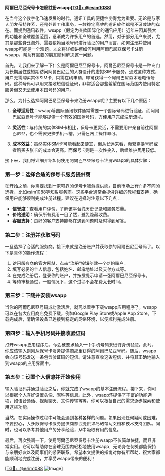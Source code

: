 **阿爾巴尼亞保号卡怎麽註冊wsapp[[TG💪+ @esim1088](https://t.me/s/esim1088)]**

在当今这个数字化飞速发展的时代，通讯工具的便捷性变得尤为重要。无论是与家人朋友保持联系，还是处理工作事务，一款稳定高效的通讯软件都是不可或缺的存在。而提到通讯软件，wsapp（假定为某款国际化的通讯应用）近年来因其强大的功能和全球覆盖范围，逐渐成为许多用户的首选。然而，对于部分用户来说，尤其是那些身处海外、需要依赖当地号码进行验证的用户而言，如何注册并使用wsapp可能是一个难题。本文将详细讲解如何利用阿爾巴尼亞保号卡注册wsapp，帮助有需要的朋友顺利解决这一问题。

首先，让我们来了解一下什么是阿爾巴尼亞保号卡。阿爾巴尼亞保号卡是一种专门为长期居住或短期访问阿爾巴尼亞的人群设计的虚拟SIM卡服务。通过这种方式，用户无需购买实体SIM卡，只需在线申请，即可获得一个阿爾巴尼亞本地电话号码。这种号码可以用来接收短信验证码，非常适合那些希望在国际范围内使用特定服务但又无法使用本国号码的用户。

那么，为什么选择阿爾巴尼亞保号卡来注册wsapp呢？主要有以下几个原因：

1. **全球适用性**：wsapp等国际通讯软件通常需要一个国际号码进行验证，而阿爾巴尼亞保号卡能够提供一个有效的国际号码，方便用户完成注册流程。
   
2. **灵活性**：与传统的实体SIM卡相比，保号卡更灵活，不需要用户亲自前往阿爾巴尼亞，也不需要更换手机卡槽，只需在网上操作即可。

3. **成本效益**：虽然实体SIM卡可能看起来便宜，但从长远来看，频繁更换号码或者购买多张卡的成本会更高。而保号卡则是一次性投入，后续维护费用较低。

接下来，我们将详细介绍如何使用阿爾巴尼亞保号卡注册wsapp的具体步骤：

### 第一步：选择合适的保号卡服务提供商

在开始之前，你需要找到一家可靠的保号卡服务提供商。目前市场上有许多不同的选择，比如esim1088等知名服务商。这些平台通常会提供详细的教程和支持，确保用户能够顺利完成注册过程。建议在选择时注意以下几点：
- **信誉度**：查看用户评价，了解该平台的历史记录和服务质量。
- **价格透明**：确保所有费用一目了然，避免隐藏收费。
- **客服支持**：良好的客户支持能够在遇到问题时及时得到解答。

### 第二步：注册并获取号码

一旦选择了合适的服务商，接下来就是注册账户并获取你的阿爾巴尼亞号码了。以下是具体的操作流程：
1. 访问服务商的官方网站，点击“注册”按钮创建一个新的账户。
2. 填写必要的个人信息，包括姓名、邮箱地址以及支付方式等。
3. 在完成注册后，登录你的账户，并按照提示申请一张阿爾巴尼亞保号卡。
4. 等待审核通过，一般情况下，这个过程不会花费太长时间。

### 第三步：下载并安装wsapp

当你的阿爾巴尼亞号码成功激活后，就可以着手下载wsapp应用程序了。wsapp可以在各大应用商店免费下载，例如Google Play Store或Apple App Store。下载完成后，请确保设备已连接到稳定的网络环境，以便顺利完成注册。

### 第四步：输入手机号码并接收验证码

打开wsapp应用程序后，你会被要求输入一个手机号码来进行身份验证。此时，你应该输入刚刚从保号卡服务提供商那里获得的阿爾巴尼亞号码。随后，wsapp会向该号码发送一条包含验证码的短信。请注意查收这条短信，并将其正确地输入到wsapp的应用界面中。

### 第五步：设置个人信息并开始使用

输入验证码并通过验证之后，你就完成了wsapp的基本注册流程。接下来，你可以根据个人喜好设置头像、昵称等信息。此外，wsapp还提供了丰富的功能选项，如语音通话、视频聊天、文件传输等等，你可以根据自己的需求逐步探索和使用这些功能。

当然，在实际操作过程中可能会遇到各种各样的问题。如果出现任何疑问或困难，不要担心，大多数保号卡服务提供商都会提供详尽的帮助文档和技术支持团队。同时，也可以参考其他用户的分享经验，从中吸取有用的信息。

最后，再次强调一下，使用阿爾巴尼亞保号卡注册wsapp不仅简单快捷，而且非常实用。它可以帮助你在全球范围内轻松地使用wsapp，无论身在何处都能保持与亲朋好友以及同事们的紧密联系。希望本文提供的指南对你有所帮助，祝大家都能顺利地完成注册，并享受wsapp带来的便利！

[[TG💪+ @esim1088](https://t.me/s/esim1088) ![Image](https://i.postimg.cc/4NQfJmqS/Snipaste-2025-05-13-00-14-12.png)]